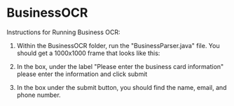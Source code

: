 # BusinessOCR

Instructions for Running Business OCR:

1. Within the BusinessOCR folder, run the "BusinessParser.java" file. You should get a 1000x1000 frame that looks like this:

2. In the box, under the label "Please enter the business card information" please enter the information and click submit

3. In the box under the submit button, you should find the name, email, and phone number.
